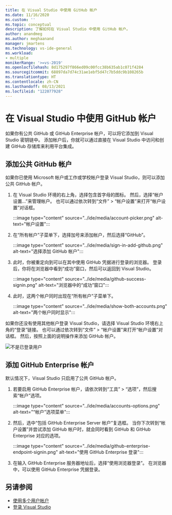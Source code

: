 ```yaml
---
title: 在 Visual Studio 中使用 GitHub 帐户
ms.date: 11/16/2020
ms.custom: ''
ms.topic: conceptual
description: 了解如何在 Visual Studio 中使用 GitHub 帐户。
author: anandmeg
ms.author: meghaanand
manager: jmartens
ms.technology: vs-ide-general
ms.workload:
- multiple
monikerRange: '>=vs-2019'
ms.openlocfilehash: 8d175297f866ed09c00fcc38b635ab1c071f4284
ms.sourcegitcommit: 68897da7d74c31ae1ebf5d47c7b5ddc9b108265b
ms.translationtype: HT
ms.contentlocale: zh-CN
ms.lasthandoff: 08/13/2021
ms.locfileid: "122077928"
---
```

# <a name="work-with-github-accounts-in-visual-studio"></a>在 Visual Studio 中使用 GitHub 帐户

如果你有公共 GitHub 或 GitHub Enterprise 帐户，可以将它添加到 Visual Studio 密钥链中。 添加帐户后，你就可以通过直接在 Visual Studio 中访问和创建 GitHub 存储库来利用平台集成。

## <a name="adding-public-github-accounts"></a>添加公共 GitHub 帐户

如果你已使用 Microsoft 帐户或工作或学校帐户登录 Visual Studio，则可以添加公共 GitHub 帐户。

1. 在 Visual Studio 环境的右上角，选择包含首字母的图标。 然后，选择“帐户设置...”来管理帐户。 也可以通过依次转到“文件” > “帐户设置”来打开“帐户设置”对话框。

    :::image type="content" source="../ide/media/account-picker.png" alt-text="帐户设置":::

2. 在“所有帐户”子菜单下，选择加号来添加帐户，然后选择“GitHub”。

    :::image type="content" source="../ide/media/sign-in-add-github.png" alt-text="选择添加 GitHub 帐户":::

3. 此时，你被重定向到可以在其中使用 GitHub 凭据进行登录的浏览器。 登录后，你将在浏览器中看到“成功”窗口，然后可以返回到 Visual Studio。

    :::image type="content" source="../ide/media/github-success-signin.png" alt-text="浏览器中的“成功”窗口":::

4. 此时，这两个帐户同时出现在“所有帐户”子菜单下。

    :::image type="content" source="../ide/media/show-both-accounts.png" alt-text="两个帐户同时显示":::

如果你还没有使用其他帐户登录 Visual Studio，请选择 Visual Studio 环境右上角的“登录”链接。 也可以通过依次转到“文件” > “帐户设置”来打开“帐户设置”对话框。 然后，按照上面的说明操作来添加 GitHub 帐户。

![不是已登录用户](../ide/media/vs2019_usernotsignedin.png)

## <a name="adding-github-enterprise-accounts"></a>添加 GitHub Enterprise 帐户

默认情况下，Visual Studio 只启用了公共 GitHub 帐户。

1. 若要启用 GitHub Enterprise 帐户，请依次转到“工具” > “选项”，然后搜索“帐户”选项。

    :::image type="content" source="../ide/media/accounts-options.png" alt-text="“帐户”选项菜单":::

2. 然后，选中“包括 GitHub Enterprise Server 帐户”复选框。 当你下次转到“帐户设置”并尝试添加 GitHub 帐户时，就会同时看到 GitHub 和 GitHub Enterprise 对应的选项。

    :::image type="content" source="../ide/media/github-enterprise-endpoint-signin.png" alt-text="使用 GitHub Enterprise 登录":::

3. 在输入 GitHub Enterprise 服务器地址后，选择“使用浏览器登录”。 在浏览器中，可以使用 GitHub Enterprise 凭据登录。

## <a name="see-also"></a>另请参阅

- [使用多个用户帐户](work-with-multiple-user-accounts.md)
- [登录 Visual Studio](signing-in-to-visual-studio.md)

